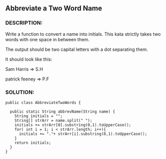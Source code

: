 ## Abbreviate a Two Word Name
### DESCRIPTION:
Write a function to convert a name into initials. This kata strictly takes two words with one space in between them.

The output should be two capital letters with a dot separating them.

It should look like this:

Sam Harris => S.H

patrick feeney => P.F
### SOLUTION:
```
public class AbbreviateTwoWords {

  public static String abbrevName(String name) {
    String initials = "";
    String[] strArr = name.split(" ");
    initials += strArr[0].substring(0,1).toUpperCase();
    for( int i = 1; i < strArr.length; i++){
      initials += "."+ strArr[i].substring(0,1).toUpperCase();
    }
    return initials;
  }
}
```
